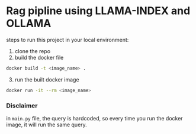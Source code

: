 # Rag pipline using LLAMA-INDEX and OLLAMA

steps to run this project in your local environment:
1. clone the repo
2. build the docker file
```bash
docker build -t <image_name> .
```

3. run the built docker image
```bash 
docker run -it --rm <image_name>
```

### Disclaimer
in `main.py` file, the query is hardcoded, so every time you run the docker image, it will run the same query.
